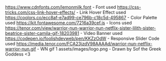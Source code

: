 https://www.cdnfonts.com/lemonmilk.font - Font used
https://css-tricks.com/css-link-hover-effects/ - Link Hover Effect used
https://coolors.co/ecc8af-e7ad99-ce796b-c18c5d-495867 - Color Palette used
https://kit.fontawesome.com/7216a39cef.js - Icons used
https://tenor.com/view/warrior-nun-warrior-nun-netflix-sister-lilith-sister-beatrice-sister-camila-gif-18203981 - Video Banner used
https://codepen.io/foolishdevweb/pen/KKZzOdW - Responsive Slider Code used
https://media.tenor.com/FCA23jzdV98AAAAd/warrior-nun-netflix-warrior-nun.gif - WN gif 1
assets/images/logo.png - Drawn by Sof the Greek Goddess <3